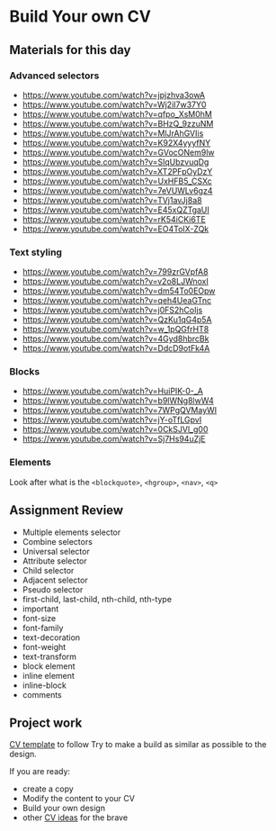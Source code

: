 # Build Your own CV

## Materials for this day
### Advanced selectors
 - https://www.youtube.com/watch?v=jpjzhva3owA
 - https://www.youtube.com/watch?v=Wj2iI7w37Y0
 - https://www.youtube.com/watch?v=qfpo_XsM0hM
 - https://www.youtube.com/watch?v=BHzQ_9zzuNM
 - https://www.youtube.com/watch?v=MlJrAhGVIis
 - https://www.youtube.com/watch?v=K92X4yyyfNY
 - https://www.youtube.com/watch?v=GVocONem9lw
 - https://www.youtube.com/watch?v=SlqUbzvuqDg
 - https://www.youtube.com/watch?v=XT2PFpOyDzY
 - https://www.youtube.com/watch?v=UxHFB5_CSXc
 - https://www.youtube.com/watch?v=7eVUWLv6gz4
 - https://www.youtube.com/watch?v=TVj1avJj8a8
 - https://www.youtube.com/watch?v=E45xQZTgaUI
 - https://www.youtube.com/watch?v=rK54iCKi6TE
 - https://www.youtube.com/watch?v=EO4ToIX-ZQk

### Text styling
 - https://www.youtube.com/watch?v=799zrGVpfA8
 - https://www.youtube.com/watch?v=v2o8LJWnoxI
 - https://www.youtube.com/watch?v=dm54To0EOpw
 - https://www.youtube.com/watch?v=qeh4UeaGTnc
 - https://www.youtube.com/watch?v=j0FS2hCoIjs
 - https://www.youtube.com/watch?v=QzKu1qG4p5A
 - https://www.youtube.com/watch?v=w_1pQGfrHT8
 - https://www.youtube.com/watch?v=4Gyd8hbrcBk
 - https://www.youtube.com/watch?v=DdcD9otFk4A

### Blocks
 - https://www.youtube.com/watch?v=HuiPIK-0-_A
 - https://www.youtube.com/watch?v=b9lWNg8lwW4
 - https://www.youtube.com/watch?v=7WPgQVMayWI
 - https://www.youtube.com/watch?v=jY-oTfLGpvI
 - https://www.youtube.com/watch?v=0CkSJVl_g00
 - https://www.youtube.com/watch?v=Sj7Hs94uZjE

### Elements
Look after what is the `<blockquote>`, `<hgroup>`, `<nav>`, `<q>`

## Assignment Review
 - Multiple elements selector
 - Combine selectors
 - Universal selector
 - Attribute selector
 - Child selector
 - Adjacent selector
 - Pseudo selector
 - first-child, last-child, nth-child, nth-type
 - important
 - font-size
 - font-family
 - text-decoration
 - font-weight
 - text-transform
 - block element
 - inline element
 - inline-block
 - comments

 
## Project work
[CV template](https://invis.io/X575YEGVU#/155416515_Greenfox-Anakins-Cv) to follow
Try to make a build as similar as possible to the design.

If you are ready:
 - create a copy
 - Modify the content to your CV
 - Build your own design
 - other [CV ideas](https://www.pinterest.com/hugabuga/cv-inspiration/) for the brave

